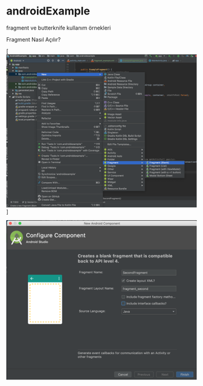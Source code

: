 # androidExample
fragment ve butterknife kullanım örnekleri


Fragment Nasıl Açılır?



[![ScreenShot]( open_fragment_1.png )]

![ScreenShot]( open_fragment_2.png )

